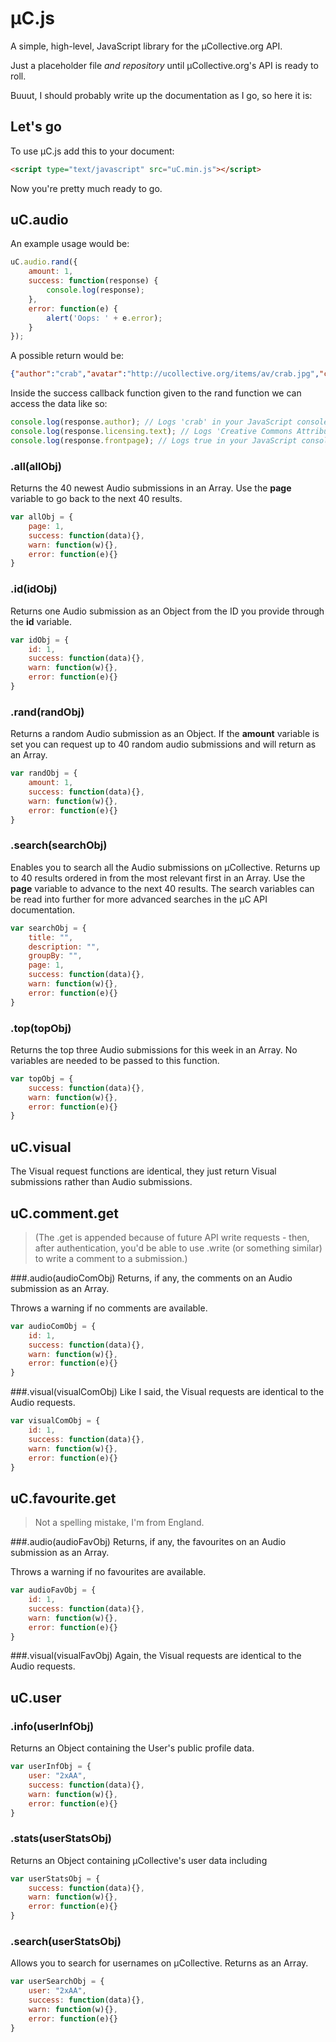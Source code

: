 # µC.js
A simple, high-level, JavaScript library for the µCollective.org API.

Just a placeholder file _and repository_ until µCollective.org's API is ready to roll.

Buuut, I should probably write up the documentation as I go, so here it is:

## Let's go

To use µC.js add this to your document:
```HTML
<script type="text/javascript" src="uC.min.js"></script>
```

Now you're pretty much ready to go.

## uC.audio
An example usage would be:
```JavaScript
uC.audio.rand({
	amount: 1,
	success: function(response) {
		console.log(response);
	},
	error: function(e) {
		alert('Oops: ' + e.error);
	}
});
```
A possible return would be:
```JSON
{"author":"crab","avatar":"http://ucollective.org/items/av/crab.jpg","comment_count":8,"description":"From my white room, from my lovely LSDJ, ","extlink":null,"favourite_count":7,"file":"http://ucollective.org/items/music/crab - ChinaGirl-Crabsound.mp3","frontpage":true,"id":2090,"licensing":{"img":["by.png"],"short":"(BY)","text":"Creative Commons Attribution 3.0 Unported","url":"http://creativecommons.org/licenses/by/3.0/"},"plays":20,"soundcloud":"http://soundcloud.com/cangrejo-music","time":1371437157,"title":"China Girl - Crab sound","url":"http://ucollective.org/audio/crab/china+girl-crab+sound/"}
```
Inside the success callback function given to the rand function we can access the data like so:
```JavaScript
console.log(response.author); // Logs 'crab' in your JavaScript console
console.log(response.licensing.text); // Logs 'Creative Commons Attribution 3.0 Unported' in your JavaScript console
console.log(response.frontpage); // Logs true in your JavaScript console
```

### .all(allObj)
Returns the 40 newest Audio submissions in an Array. Use the **page** variable to go back to the next 40 results.
```JavaScript
var allObj = {
	page: 1,
	success: function(data){},
	warn: function(w){},
	error: function(e){}
}
```

### .id(idObj)
Returns one Audio submission as an Object from the ID you provide through the **id** variable.
```JavaScript
var idObj = {
	id: 1,
	success: function(data){},
	warn: function(w){},
	error: function(e){}
}
```

### .rand(randObj)
Returns a random Audio submission as an Object.
If the **amount** variable is set you can request up to 40 random audio submissions and will return as an Array.
```JavaScript
var randObj = {
	amount: 1,
	success: function(data){},
	warn: function(w){},
	error: function(e){}
}
```

### .search(searchObj)
Enables you to search all the Audio submissions on µCollective.
Returns up to 40 results ordered in from the most relevant first in an Array.
Use the **page** variable to advance to the next 40 results.
The search variables can be read into further for more advanced searches in the µC API documentation.
```JavaScript
var searchObj = {
	title: "",
	description: "",
	groupBy: "",
	page: 1,
	success: function(data){},
	warn: function(w){},
	error: function(e){}
}
```

### .top(topObj)
Returns the top three Audio submissions for this week in an Array. No variables are needed to be passed to this function.
```JavaScript
var topObj = {
	success: function(data){},
	warn: function(w){},
	error: function(e){}
}
```

## uC.visual
The Visual request functions are identical, they just return Visual submissions rather than Audio submissions.

## uC.comment.get
>(The .get is appended because of future API write requests - then, after authentication, you'd be able to use .write (or something similar) to write a comment to a submission.)

###.audio(audioComObj)
Returns, if any, the comments on an Audio submission as an Array.

Throws a warning if no comments are available.
```JavaScript
var audioComObj = {
	id: 1,
	success: function(data){},
	warn: function(w){},
	error: function(e){}
}
```
###.visual(visualComObj)
Like I said, the Visual requests are identical to the Audio requests.
```JavaScript
var visualComObj = {
	id: 1,
	success: function(data){},
	warn: function(w){},
	error: function(e){}
}
```

## uC.favourite.get
>Not a spelling mistake, I'm from England.

###.audio(audioFavObj)
Returns, if any, the favourites on an Audio submission as an Array.

Throws a warning if no favourites are available.
```JavaScript
var audioFavObj = {
	id: 1,
	success: function(data){},
	warn: function(w){},
	error: function(e){}
}
```
###.visual(visualFavObj)
Again, the Visual requests are identical to the Audio requests.

## uC.user
### .info(userInfObj)
Returns an Object containing the User's public profile data.
```JavaScript
var userInfObj = {
	user: "2xAA",
	success: function(data){},
	warn: function(w){},
	error: function(e){}
}
```
### .stats(userStatsObj)
Returns an Object containing µCollective's user data including
```JavaScript
var userStatsObj = {
	success: function(data){},
	warn: function(w){},
	error: function(e){}
}
```
### .search(userStatsObj)
Allows you to search for usernames on µCollective.
Returns as an Array.
```JavaScript
var userSearchObj = {
	user: "2xAA",
	success: function(data){},
	warn: function(w){},
	error: function(e){}
}
```
